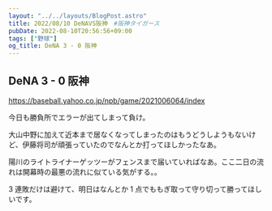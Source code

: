 ```yaml
---
layout: "../../layouts/BlogPost.astro"
title: 2022/08/10 DeNAVS阪神　#阪神タイガース
pubDate: 2022-08-10T20:56:56+09:00
tags: ["野球"]
og_title: DeNA 3 - 0 阪神
---
```


## DeNA 3 - 0 阪神

https://baseball.yahoo.co.jp/npb/game/2021006064/index

今日も勝負所でエラーが出てしまって負け。

大山中野に加えて近本まで居なくなってしまったのはもうどうしようもないけど、伊藤将司が頑張っていたのでなんとか打ってほしかったなあ。

陽川のライトライナーゲッツーがフェンスまで届いていればなあ。ここ二日の流れは開幕時の最悪の流れに似ている気がする。。

3 連敗だけは避けて、明日はなんとか 1 点でももぎ取って守り切って勝ってほしいです。
